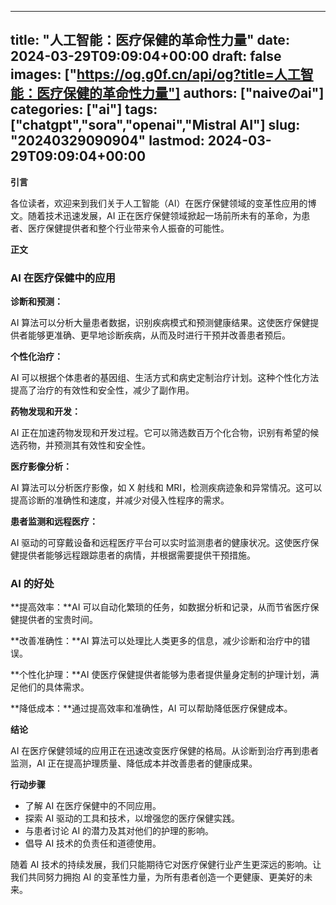 
---
title: "人工智能：医疗保健的革命性力量"
date: 2024-03-29T09:09:04+00:00
draft: false
images: ["https://og.g0f.cn/api/og?title=人工智能：医疗保健的革命性力量"]
authors: ["naiveのai"]
categories: ["ai"]
tags: ["chatgpt","sora","openai","Mistral AI"]
slug: "20240329090904"
lastmod: 2024-03-29T09:09:04+00:00
---
**引言**

各位读者，欢迎来到我们关于人工智能（AI）在医疗保健领域的变革性应用的博文。随着技术迅速发展，AI 正在医疗保健领域掀起一场前所未有的革命，为患者、医疗保健提供者和整个行业带来令人振奋的可能性。

**正文**

### AI 在医疗保健中的应用

**诊断和预测：**

AI 算法可以分析大量患者数据，识别疾病模式和预测健康结果。这使医疗保健提供者能够更准确、更早地诊断疾病，从而及时进行干预并改善患者预后。

**个性化治疗：**

AI 可以根据个体患者的基因组、生活方式和病史定制治疗计划。这种个性化方法提高了治疗的有效性和安全性，减少了副作用。

**药物发现和开发：**

AI 正在加速药物发现和开发过程。它可以筛选数百万个化合物，识别有希望的候选药物，并预测其有效性和安全性。

**医疗影像分析：**

AI 算法可以分析医疗影像，如 X 射线和 MRI，检测疾病迹象和异常情况。这可以提高诊断的准确性和速度，并减少对侵入性程序的需求。

**患者监测和远程医疗：**

AI 驱动的可穿戴设备和远程医疗平台可以实时监测患者的健康状况。这使医疗保健提供者能够远程跟踪患者的病情，并根据需要提供干预措施。

### AI 的好处

**提高效率：**AI 可以自动化繁琐的任务，如数据分析和记录，从而节省医疗保健提供者的宝贵时间。

**改善准确性：**AI 算法可以处理比人类更多的信息，减少诊断和治疗中的错误。

**个性化护理：**AI 使医疗保健提供者能够为患者提供量身定制的护理计划，满足他们的具体需求。

**降低成本：**通过提高效率和准确性，AI 可以帮助降低医疗保健成本。

**结论**

AI 在医疗保健领域的应用正在迅速改变医疗保健的格局。从诊断到治疗再到患者监测，AI 正在提高护理质量、降低成本并改善患者的健康成果。

**行动步骤**

* 了解 AI 在医疗保健中的不同应用。
* 探索 AI 驱动的工具和技术，以增强您的医疗保健实践。
* 与患者讨论 AI 的潜力及其对他们的护理的影响。
* 倡导 AI 技术的负责任和道德使用。

随着 AI 技术的持续发展，我们只能期待它对医疗保健行业产生更深远的影响。让我们共同努力拥抱 AI 的变革性力量，为所有患者创造一个更健康、更美好的未来。